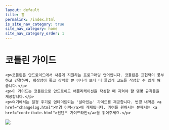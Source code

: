 ```yaml
---
layout: default
title: 홈
permalink: /index.html
is_site_nav_category: true
site_nav_category: home
site_nav_category_order: 1
---
```


<div class="mdl-grid docs-content-wrapper mdl-grid--no-spacing">
  <div class="mdl-cell mdl-cell--6-col">
    <h1>코틀린 가이드</h1>

    <p>코틀린은 안드로이드에서 새롭게 지원하는 프로그래밍 언어입니다. 코틀린은 표현력이 풍부하고 간결하며, 확장성이 좋고 강력할 뿐 아니라 보다 더 즐겁게 코드를 작성할 수 있게 해 줍니다.</p>
    <p>이 가이드는 코틀린으로 안드로이드 애플리케이션을 작성할 때 지켜야 할 몇몇 규칙들을 제공합니다.</p>
    <p>여기에서는 일정 주기로 업데이트되는 '살아있는' 가이드를 제공합니다. 변경 내역은 <a href="changelog.html">변경 이력</a>에 게재됩니다. 기여를 원하시는 분께서는 <a href="contribute.html">컨텐츠 가이드라인</a>을 읽어주세요.</p>
  </div>

  <div class="mdl-cell mdl-cell--6-col">
      <img src="{{ site.baseurl }}/assets/home.png"/>
  </div>
</div>
